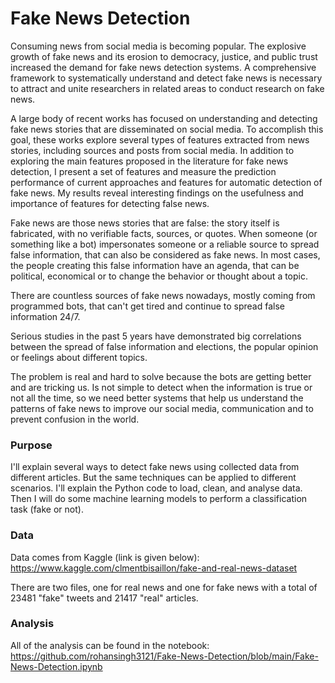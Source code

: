 
# Fake News Detection
Consuming news from social media is becoming popular. The explosive growth of fake news and its erosion to democracy, justice, and public trust increased the demand for fake news detection systems. A comprehensive framework to systematically understand and detect fake news is necessary to attract and unite researchers in related areas to conduct research on fake news.

A large body of recent works has focused on understanding and detecting fake news stories that are disseminated on social media. To accomplish this goal, these works explore several types of features extracted from news stories, including sources and posts from social media. In addition to exploring the main features proposed in the literature for fake news detection, I present a set of features and measure the prediction performance of current approaches and features for automatic detection of fake news. My results reveal interesting findings on the usefulness and importance of features for detecting false news.


Fake news are those news stories that are false: the story itself is fabricated, with no verifiable facts, sources, or quotes. When someone (or something like a bot) impersonates someone or a reliable source to spread false information, that can also be considered as fake news. In most cases, the people creating this false information have an agenda, that can be political, economical or to change the behavior or thought about a topic.

There are countless sources of fake news nowadays, mostly coming from programmed bots, that can't get tired and continue to spread false information 24/7.

Serious studies in the past 5 years have demonstrated big correlations between the spread of false information and elections, the popular opinion or feelings about different topics.

The problem is real and hard to solve because the bots are getting better and are tricking us. Is not simple to detect when the information is true or not all the time, so we need better systems that help us understand the patterns of fake news to improve our social media, communication and to prevent confusion in the world.

### Purpose
I'll explain several ways to detect fake news using collected data from different articles. But the same techniques can be applied to different scenarios. I'll explain the Python code to load, clean, and analyse data. Then I will do some machine learning models to perform a classification task (fake or not).

### Data
Data comes from Kaggle (link is given below):
https://www.kaggle.com/clmentbisaillon/fake-and-real-news-dataset


There are two files, one for real news and one for fake news with a total of 23481 "fake" tweets and 21417 "real" articles.

### Analysis
All of the analysis can be found in the notebook:
https://github.com/rohansingh3121/Fake-News-Detection/blob/main/Fake-News-Detection.ipynb
